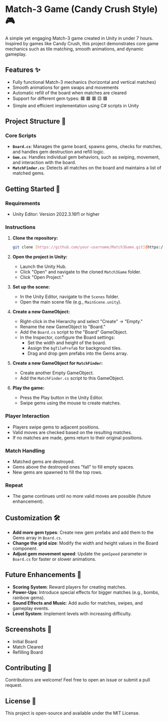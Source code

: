 # Match-3 Game (Candy Crush Style) 🎮

A simple yet engaging Match-3 game created in Unity in under 7 hours. Inspired by games like Candy Crush, this project demonstrates core game mechanics such as tile matching, smooth animations, and dynamic gameplay.

## Features ✨

* Fully functional Match-3 mechanics (horizontal and vertical matches)
* Smooth animations for gem swaps and movements
* Automatic refill of the board when matches are cleared
* Support for different gem types: 🟦 🟩 🟥 🟨 🟪
* Simple and efficient implementation using C# scripts in Unity

## Project Structure 📂

### Core Scripts

* **`Board.cs`**: Manages the game board, spawns gems, checks for matches, and handles gem destruction and refill logic.
* **`Gem.cs`**: Handles individual gem behaviors, such as swiping, movement, and interaction with the board.
* **`MatchFinder.cs`**: Detects all matches on the board and maintains a list of matched gems.

## Getting Started 🚀

### Requirements

* Unity Editor: Version 2022.3.16f1 or higher

### Instructions

1. **Clone the repository:**

    ```bash
    git clone [https://github.com/your-username/Match3Game.git](https://github.com/your-username/Match3Game.git)
    ```

2. **Open the project in Unity:**
   * Launch the Unity Hub.
   * Click "Open" and navigate to the cloned `Match3Game` folder.
   * Click "Open Project."

3. **Set up the scene:**
   * In the Unity Editor, navigate to the `Scenes` folder.
   * Open the main scene file (e.g., `MainScene.unity`).

4. **Create a new GameObject:**
   * Right-click in the Hierarchy and select "Create" -> "Empty."
   * Rename the new GameObject to "Board."
   * Add the `Board.cs` script to the "Board" GameObject.
   * In the Inspector, configure the Board settings:
     * Set the width and height of the board.
     * Assign the `bgTilePrefab` for background tiles.
     * Drag and drop gem prefabs into the Gems array.

5. **Create a new GameObject for `MatchFinder`:**
   * Create another Empty GameObject.
   * Add the `MatchFinder.cs` script to this GameObject.

6. **Play the game:**
   * Press the Play button in the Unity Editor.
   * Swipe gems using the mouse to create matches.

### Player Interaction

* Players swipe gems to adjacent positions.
* Valid moves are checked based on the resulting matches.
* If no matches are made, gems return to their original positions.

### Match Handling

* Matched gems are destroyed.
* Gems above the destroyed ones "fall" to fill empty spaces.
* New gems are spawned to fill the top rows.

### Repeat

* The game continues until no more valid moves are possible (future enhancement).

## Customization 🛠️

* **Add more gem types**: Create new gem prefabs and add them to the Gems array in `Board.cs`.
* **Change the grid size**: Modify the width and height values in the Board component.
* **Adjust gem movement speed**: Update the `gemSpeed` parameter in `Board.cs` for faster or slower animations.

## Future Enhancements 🌟

* **Scoring System**: Reward players for creating matches.
* **Power-Ups**: Introduce special effects for bigger matches (e.g., bombs, rainbow gems).
* **Sound Effects and Music**: Add audio for matches, swipes, and gameplay events.
* **Level System**: Implement levels with increasing difficulty.

## Screenshots 📸

<!-- Uploading "Match3 - SampleScene - Windows, Mac, Linux - Unity 6 (6000.0.34f1) _DX11_ 2025-01-25 15-05-24.mp4"... -->

* Initial Board
* Match Cleared
* Refilling Board

## Contributing 🤝

Contributions are welcome! Feel free to open an issue or submit a pull request.

## License 📜

This project is open-source and available under the MIT License.
